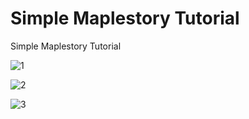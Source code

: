 # Simple Maplestory Tutorial

Simple Maplestory Tutorial

![1](https://github.com/BilalSevinc16/Simple_Maplestory_Tutorial/assets/146417248/1b868d99-ec78-4fc5-9d57-7b56c06c44de)

![2](https://github.com/BilalSevinc16/Simple_Maplestory_Tutorial/assets/146417248/3b150eb6-c618-45f7-9c64-bcf3566a7d24)

![3](https://github.com/BilalSevinc16/Simple_Maplestory_Tutorial/assets/146417248/adf7be92-80b7-43b3-be48-5feb9d7059f9)
